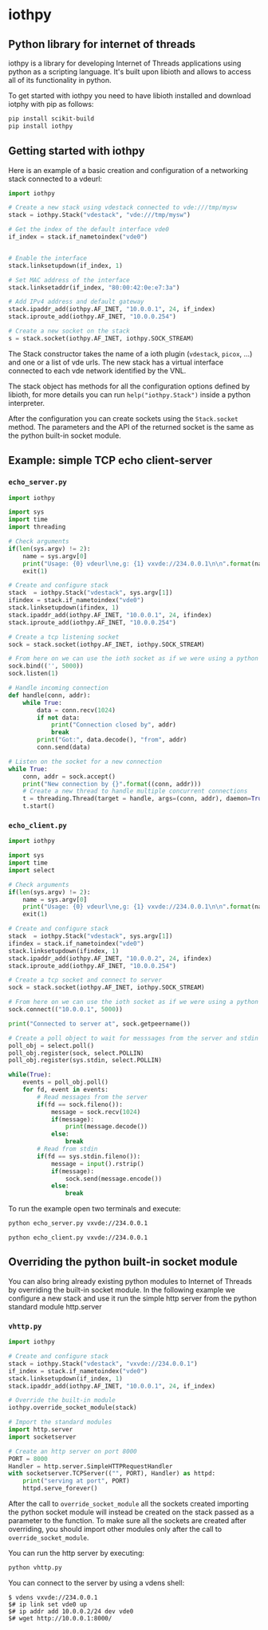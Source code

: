 # iothpy

## Python library for internet of threads

iothpy is a library for developing Internet of Threads applications using python as a scripting language. It's built upon libioth and allows to access all of its functionality in python.

To get started with iothpy you need to have libioth installed and download iotphy with pip as follows:

```bash
pip install scikit-build
pip install iothpy
```

## Getting started with iothpy
Here is an example of a basic creation and configuration of a networking stack connected to a vdeurl:

```python
import iothpy

# Create a new stack using vdestack connected to vde:///tmp/mysw
stack = iothpy.Stack("vdestack", "vde:///tmp/mysw")

# Get the index of the default interface vde0
if_index = stack.if_nametoindex("vde0")


# Enable the interface
stack.linksetupdown(if_index, 1)

# Set MAC address of the interface
stack.linksetaddr(if_index, "80:00:42:0e:e7:3a")

# Add IPv4 address and default gateway
stack.ipaddr_add(iothpy.AF_INET, "10.0.0.1", 24, if_index)
stack.iproute_add(iothpy.AF_INET, "10.0.0.254")

# Create a new socket on the stack
s = stack.socket(iothpy.AF_INET, iothpy.SOCK_STREAM)

```
The Stack constructor takes the name of a ioth plugin (`vdestack`, `picox`, ...) and one or a list of vde urls. The new stack has a virtual interface connected to each vde network identified by the VNL.

The stack object has methods for all the configuration options defined by libioth, for more details you can run `help("iothpy.Stack")` inside a python interpreter.

After the configuration you can create sockets using the `Stack.socket` method. The parameters and the API of the returned socket is the same as the python built-in socket module.

## Example: simple TCP echo client-server

### `echo_server.py`
```python
import iothpy

import sys
import time
import threading

# Check arguments
if(len(sys.argv) != 2):
    name = sys.argv[0]
    print("Usage: {0} vdeurl\ne,g: {1} vxvde://234.0.0.1\n\n".format(name, name))
    exit(1)

# Create and configure stack
stack  = iothpy.Stack("vdestack", sys.argv[1])
ifindex = stack.if_nametoindex("vde0")
stack.linksetupdown(ifindex, 1)
stack.ipaddr_add(iothpy.AF_INET, "10.0.0.1", 24, ifindex)
stack.iproute_add(iothpy.AF_INET, "10.0.0.254")

# Create a tcp listening socket
sock = stack.socket(iothpy.AF_INET, iothpy.SOCK_STREAM)

# From here on we can use the ioth socket as if we were using a python socket
sock.bind(('', 5000))
sock.listen(1)

# Handle incoming connection
def handle(conn, addr):
    while True:
        data = conn.recv(1024)
        if not data:
            print("Connection closed by", addr)
            break
        print("Got:", data.decode(), "from", addr)
        conn.send(data)

# Listen on the socket for a new connection
while True:
    conn, addr = sock.accept()
    print("New connection by {}".format((conn, addr)))
    # Create a new thread to handle multiple concurrent connections
    t = threading.Thread(target = handle, args=(conn, addr), daemon=True)
    t.start()
```


### `echo_client.py`

```python
import iothpy

import sys
import time
import select

# Check arguments
if(len(sys.argv) != 2):
    name = sys.argv[0]
    print("Usage: {0} vdeurl\ne,g: {1} vxvde://234.0.0.1\n\n".format(name, name))
    exit(1)

# Create and configure stack
stack  = iothpy.Stack("vdestack", sys.argv[1])
ifindex = stack.if_nametoindex("vde0")
stack.linksetupdown(ifindex, 1)
stack.ipaddr_add(iothpy.AF_INET, "10.0.0.2", 24, ifindex)
stack.iproute_add(iothpy.AF_INET, "10.0.0.254")

# Create a tcp socket and connect to server
sock = stack.socket(iothpy.AF_INET, iothpy.SOCK_STREAM)

# From here on we can use the ioth socket as if we were using a python socket
sock.connect(("10.0.0.1", 5000))

print("Connected to server at", sock.getpeername())

# Create a poll object to wait for messsages from the server and stdin
poll_obj = select.poll()
poll_obj.register(sock, select.POLLIN)
poll_obj.register(sys.stdin, select.POLLIN)

while(True):
    events = poll_obj.poll()
    for fd, event in events:
        # Read messages from the server
        if(fd == sock.fileno()):
            message = sock.recv(1024)
            if(message):
                print(message.decode())
            else:
                break
        # Read from stdin
        if(fd == sys.stdin.fileno()):
            message = input().rstrip()
            if(message):
                sock.send(message.encode())
            else:
                break
```

To run the example open two terminals and execute:
```bash
python echo_server.py vxvde://234.0.0.1
```

```
python echo_client.py vxvde://234.0.0.1
```

## Overriding the python built-in socket module

You can also bring already existing python modules to Internet of Threads by overriding the built-in socket module. In the following example we configure a new stack and use it run the simple http server from the python standard module http.server

### `vhttp.py`
```python
import iothpy

# Create and configure stack
stack = iothpy.Stack("vdestack", "vxvde://234.0.0.1")
if_index = stack.if_nametoindex("vde0")
stack.linksetupdown(if_index, 1)
stack.ipaddr_add(iothpy.AF_INET, "10.0.0.1", 24, if_index)

# Override the built-in module
iothpy.override_socket_module(stack)

# Import the standard modules
import http.server
import socketserver

# Create an http server on port 8000
PORT = 8000
Handler = http.server.SimpleHTTPRequestHandler
with socketserver.TCPServer(("", PORT), Handler) as httpd:
    print("serving at port", PORT)
    httpd.serve_forever()

```

After the call to `override_socket_module` all the sockets created importing the python socket module will instead be created on the  stack passed as a parameter to the function. To make sure all the sockets are created after overriding, you should import other modules only after the call to `override_socket_module`.

You can run the http server by executing:
```bash
python vhttp.py
```

You can connect to the server by using a vdens shell:
```
$ vdens vxvde://234.0.0.1
$# ip link set vde0 up
$# ip addr add 10.0.0.2/24 dev vde0
$# wget http://10.0.0.1:8000/ 
```